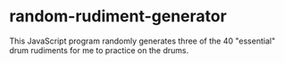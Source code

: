 # random-rudiment-generator
 This JavaScript program randomly generates three of the 40 "essential" drum rudiments for me to practice on the drums.
